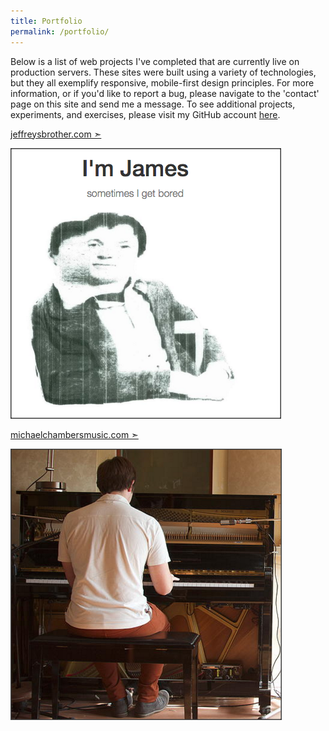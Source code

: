 ```yaml
---
title: Portfolio
permalink: /portfolio/
---
```


Below is a list of web projects I've completed that are currently live on production servers. These sites were built using a variety of technologies, but they all exemplify responsive, mobile-first design principles. For more information, or if you'd like to report a bug, please navigate to the 'contact' page on this site and send me a message. To see additional projects, experiments, and exercises, please visit my GitHub account [here](https://github.com/jeffreysbrother).


[jeffreysbrother.com &#10147;](http://jeffreysbrother.com/)

[![James Cool's personal site](/img/jb-thumb.png "Personal Site")](http://jeffreysbrother.com/)


[michaelchambersmusic.com &#10147;](http://michaelchambersmusic.com/)

[![Michael Chambers' music composition site](/img/mc-thumb.png "Music Composition Site")](http://michaelchambersmusic.com/)

